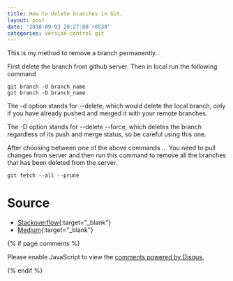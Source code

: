 ```yaml
---
title: How to delete branches in Git.
layout: post
date: '2018-09-03 20:27:00 +0530'
categories: version-control git
---
```


This is my method to remove a branch permanently.

First delete the branch from github server.
Then in local run the following command

```
git branch -d branch_name
git branch -D branch_name
```

The -d option stands for --delete, which would delete the local branch, only if you have already pushed and merged it with your remote branches.

The -D option stands for --delete --force, which deletes the branch regardless of its push and merge status, so be careful using this one.

After choosing between one of the above commands ... You need to pull changes from server and then run this command to remove all the branches that has been deleted from the server.

```
git fetch --all --prune
```

# **Source**
* [Stackoverflow](https://stackoverflow.com/questions/2003505/how-do-i-delete-a-git-branch-both-locally-and-remotely){:target="_blank"}
* [Medium](https://koukia.ca/delete-a-local-and-a-remote-git-branch-61df0b10d323){:target="_blank"}

{% if page.comments %} 

<div id="disqus_thread"></div>
<script>

/**
*  RECOMMENDED CONFIGURATION VARIABLES: EDIT AND UNCOMMENT THE SECTION BELOW TO INSERT DYNAMIC VALUES FROM YOUR PLATFORM OR CMS.
*  LEARN WHY DEFINING THESE VARIABLES IS IMPORTANT: https://disqus.com/admin/universalcode/#configuration-variables*/
/*
var disqus_config = function () {
this.page.url = PAGE_URL;  // Replace PAGE_URL with your page's canonical URL variable
this.page.identifier = PAGE_IDENTIFIER; // Replace PAGE_IDENTIFIER with your page's unique identifier variable
};
*/
(function() { // DON'T EDIT BELOW THIS LINE
var d = document, s = d.createElement('script');
s.src = 'https://blog-swapnilsingh-in.disqus.com/embed.js';
s.setAttribute('data-timestamp', +new Date());
(d.head || d.body).appendChild(s);
})();
</script>
<noscript>Please enable JavaScript to view the <a href="https://disqus.com/?ref_noscript">comments powered by Disqus.</a></noscript>
                            

{% endif %}